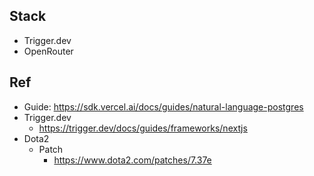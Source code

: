 ## Stack
- Trigger.dev
- OpenRouter

## Ref
- Guide: https://sdk.vercel.ai/docs/guides/natural-language-postgres
- Trigger.dev
    - https://trigger.dev/docs/guides/frameworks/nextjs
- Dota2
    - Patch
        - https://www.dota2.com/patches/7.37e